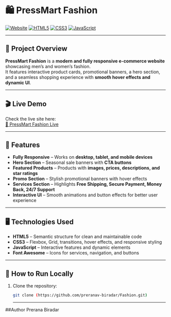 # 🛍️ PressMart Fashion

[![Website](https://img.shields.io/badge/Website-Live-green)](https://your-project-name.netlify.app)
[![HTML5](https://img.shields.io/badge/HTML5-%23E34F26?style=flat&logo=html5&logoColor=white)](https://developer.mozilla.org/en-US/docs/Web/HTML)
[![CSS3](https://img.shields.io/badge/CSS3-%231572B6?style=flat&logo=css3&logoColor=white)](https://developer.mozilla.org/en-US/docs/Web/CSS)
[![JavaScript](https://img.shields.io/badge/JavaScript-%23F7DF1E?style=flat&logo=javascript&logoColor=black)](https://developer.mozilla.org/en-US/docs/Web/JavaScript)

---

## 🌟 Project Overview

**PressMart Fashion** is a **modern and fully responsive e-commerce website** showcasing men’s and women’s fashion.  
It features interactive product cards, promotional banners, a hero section, and a seamless shopping experience with **smooth hover effects and dynamic UI**.

---

## 🎬 Live Demo

Check the live site here:  
[🔗 PressMart Fashion Live](https://dreamy-macaron-9dd3c9.netlify)


---

## 💎 Features

- **Fully Responsive** – Works on **desktop, tablet, and mobile devices**  
- **Hero Section** – Seasonal sale banners with **CTA buttons**  
- **Featured Products** – Products with **images, prices, descriptions, and star ratings**  
- **Promo Section** – Stylish promotional banners with hover effects  
- **Services Section** – Highlights **Free Shipping, Secure Payment, Money Back, 24/7 Support**  
- **Interactive UI** – Smooth animations and button effects for better user experience  

---

## 🖥️ Technologies Used

- **HTML5** – Semantic structure for clean and maintainable code  
- **CSS3** – Flexbox, Grid, transitions, hover effects, and responsive styling  
- **JavaScript** – Interactive features and dynamic elements  
- **Font Awesome** – Icons for services, navigation, and buttons  

---


## 🚀 How to Run Locally

1. Clone the repository:
   ```bash
   git clone (https://github.com/preranav-biradar/Fashion.git)
   ```
   ----

##Author
Prerana Biradar
   


